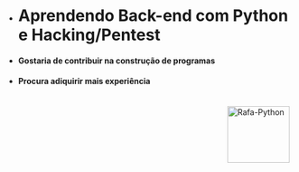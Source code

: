 - # Aprendendo Back-end com Python e Hacking/Pentest
- #### Gostaria de contribuir na construção de programas
- #### Procura adiquirir mais experiência

<div style="display: inline_block"><br> <img align="right" alt="Rafa-Python" height="100" width="110"src="https://omegabluecs.com/apCSA/images/recon.png"> </div>
